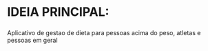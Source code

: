 # IDEIA PRINCIPAL:
###
Aplicativo de gestao de dieta para pessoas acima do peso, atletas e pessoas em geral